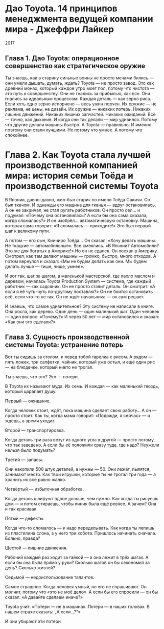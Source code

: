 # Дао Toyota. 14 принципов менеджмента ведущей компании мира - Джеффри Лайкер
2017

## Глава 1. Дао Toyota: операционное совершенство как стратегическое оружие

Ты знаешь, как в старину сильные воины не просто мечами бились — они умели дышать, думать, ждать?
Toyota — не просто завод. Это как древний монах, который каждое утро моет пол, потому что чистота — это путь к совершенству.
Они не гнались за прибылью, как все. Они гнались за идеальным процессом.
Каждая деталь — как зерно риса. Если хоть одно зерно испорчено — весь ужин порчен.
Их оружие — не реклама, не цены, не дизайн.
Их оружие — никаких потерь.
Никаких лишних движений.
Никаких лишних запчастей.
Никаких ожиданий.
Всё — точно, как дыхание.
И когда они так делали — мир удивился.
Потому что другие делали машины быстро.
А Toyota — правильно.
И именно поэтому они стали лучшими.
Не потому что умнее.
А потому что спокойнее.

# Глава 2. Как Toyota стала лучшей производственной компанией мира: история семьи Тоёда и производственной системы Toyota

В Японии, давно-давно, жил-был старик по имени Тоёда Сакичи.
Он был ткачом.
И однажды его машина для тканья — вдруг остановилась.
А он не закричал, не стал ругать работников.
Он просто сел… и подумал:
«Почему она остановилась? А если бы она сама сказала, когда сломалась?»
И он изобрёл… автоматическую остановку.
Машина, которая сама говорит: «Я сломалась — приходите!»
Это был первый шаг к великому пути.

А потом — его сын, Киичиро Тоёда…
Он сказал: «Хочу делать машины. Не ткацкие — автомобильные».
Все смеялись.
«В Японии? Автомобили? Это же для богатых в Америке!»
Но он не сдался.
Он поехал в Америку.
Смотрел, как там делают машины — громко, быстро, много отходов.
А потом вернулся и сказал:
«Мы не будем делать как они. Мы будем делать лучше — тише, чище, умнее».

И вот так, шаг за шагом, в маленькой мастерской, где пахло маслом и деревом,
началась Toyota Production System — система, где каждый работник — как садовник.
Он не просто ставит деталь.
Он смотрит: «А если я её чуть-чуть по-другому поставлю?»
Он не боится остановить всё, если что-то не так.
Он не ждёт начальника — он сам решает.

И знаешь, что самое удивительное?
Эту систему не написали в книге.
Она росла, как дерево.
Один день — один маленький шаг.
Один человек — один вопрос: «Почему?»
И через 50 лет — мир остановился и сказал:
«Как они это сделали?»

## Глава 3. Сущность производственной системы Toyota: устранение потерь

Вот ты сидишь за столом, и перед тобой тарелка с рисом.
А рядом — пять ложек, три салфетки, чайник, который уже остыл, и ещё один рис — на блюдечке, который никто не трогал.

Ты знаешь, что это?
Это — потери.

В Toyota их называют муда.
Их семь.
И каждая — как маленький гвоздь, который царапает душу.

Первый — ожидание.

Когда человек стоит, ждёт, пока машина сделает свою работу…
А он — просто стоит.
Как ты, когда мама говорит: «Подожди, я сейчас» — и ждёшь, а время уходит.

Второй — транспортировка.

Когда деталь три раза везут из одного угла в другой — просто потому, что так заведено.
А если бы её положили сразу туда, где надо?
Неужели нельзя было подумать?

Третий — запасы.

Они накопили 500 штук деталей, а нужны — 50.
Они лежат, пылятся, занимают место.
Как твои игрушки, которые ты не трогал три года — а хранить их всё равно жалко.

Четвёртый — избыточная обработка.

Когда деталь шлифуют вдвое дольше, чем нужно.
Как когда ты рисуешь дом — и потом стираешь, чтобы линия была ещё ровнее.
А зачем? Она и так красивая.

Пятый — дефекты.

Когда что-то сломалось — и надо переделывать.
Как когда ты лепишь из пластилина слона, а у него три хобота.
Пришлось начинать сначала.
Больно, правда?

Шестой — лишние движения.

Рабочий каждый раз ходит за гайкой — а она лежит в трёх шагах.
А если бы она была прямо у руки?
Сколько шагов он бы сэкономил за день?
Сколько жизней?

Седьмой — недоиспользование талантов.

Самое страшное.
Когда человек умный, но его не спрашивают.
Он молчит, потому что «это не моё дело».
А если бы его спросили — он бы сказал: «А давайте сделаем иначе?»

Toyota учит:
«Потери — не в машинах. Потери — в наших головах.
В нашем страхе сказать: „А если…?“»

И они убирают эти потери